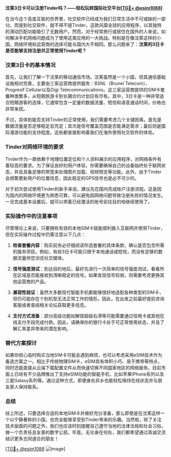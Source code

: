 **汶莱3日卡可以注册Tinder吗？——轻松玩转国际社交平台[[TG💪+ @esim1088](https://t.me/s/esim1088)]**

在当今这个高度互联的世界里，社交软件已经成为我们日常生活中不可或缺的一部分。而提到社交软件，就不得不提Tinder，这款风靡全球的应用程序，以其独特的滑动匹配功能吸引了无数用户。然而，对于经常旅行或居住在国外的人来说，如何解决手机网络问题成为了使用这类应用的一大挑战。特别是在像汶莱这样的小国，网络环境和运营商的选择可能与国内大不相同。那么问题来了：**汶莱的3日卡是否能够支持注册并正常使用Tinder呢？**

### 汶莱3日卡的基本情况

首先，让我们了解一下汶莱的移动通信市场。汶莱虽然是一个小国，但其通信基础设施相对完善，主要由三家运营商提供服务：BSNL（Brunei Telecom）、Progresif Cellular以及Digi Telecommunications。这三家运营商提供的SIM卡套餐种类繁多，从短期旅游卡到长期合约计划应有尽有。其中，3日卡是一种非常适合短期游客的选择，它通常包含一定量的数据流量、短信和语音通话时间，价格也非常亲民。

不过，具体到能否支持Tinder的正常使用，我们需要考虑几个关键因素。首先是数据流量是否足够稳定且充足；其次是信号覆盖范围是否能满足需求；最后则是国际漫游功能的支持程度。这些都直接影响着我们在海外使用社交软件的体验。

### Tinder对网络环境的要求

Tinder作为一款依赖于地理位置定位和个人资料展示的应用程序，对网络条件有着较高的要求。为了保证良好的用户体验，你需要确保自己的设备始终处于联网状态，并且具备足够的带宽来处理图片加载、视频预览等功能。此外，由于Tinder会频繁更新用户的位置信息，因此稳定的GPS信号也是必不可少的。

对于初次尝试使用Tinder的新手来说，建议先在国内完成账户注册流程。这是因为国内的网络环境更为熟悉可靠，可以避免因网络问题导致注册失败的情况发生。一旦完成基本设置后，就可以带着已经激活的账号前往目的地继续使用了。

### 实际操作中的注意事项

尽管理论上来说，只要拥有有效的本地SIM卡就能顺利接入互联网并使用Tinder，但在实际操作过程中仍需注意以下几点：

1. **检查套餐内容**：购买前务必仔细阅读所选套餐的具体条款，确认是否包含所需的服务项目。例如，有些3日卡可能只限于本地通话或短信，而没有足够的数据流量供您浏览社交媒体。
   
2. **信号强度测试**：到达目的地后，最好先进行一次简单的信号强度测试，看看所在区域是否能接收到清晰稳定的信号。如果发现信号较弱，则需要考虑更换其他运营商的产品。

3. **兼容性验证**：虽然大多数现代智能手机都能够很好地适配各种类型的SIM卡，但仍可能存在个别机型无法正常工作的情形。因此，在出发之前最好提前咨询客服或者查阅相关论坛获取更多信息。

4. **支付方式准备**：部分高级功能如解锁超级右滑等可能需要通过信用卡或其他在线支付手段完成付款。因此，请确保你的银行卡处于可正常使用状态，并且了解汇率差异带来的潜在影响。

### 替代方案探讨

如果你担心临时购买当地SIM卡可能会遇到麻烦，也可以考虑采用eSIM技术作为备选方案之一。相比于传统物理SIM卡，eSIM具有体积小巧、易于携带等特点，同时还能直接从云端下载配置文件从而快速切换不同国家地区的网络服务。目前市面上已经有不少品牌推出了支持eSIM功能的智能手机，比如苹果iPhone系列以及三星Galaxy系列等。通过这种方式，即便身处异乡也能轻松保持在线状态并与朋友家人保持联系。

### 总结

综上所述，只要选择合适的本地SIM卡并做好充分准备，那么即使是在汶莱这样一个以宁静著称的小国，也完全能够享受到Tinder带来的乐趣。当然啦，除了关注技术层面的问题之外，我们也应该时刻提醒自己遵守当地的法律法规和社会习俗，做一个负责任且友善的数字公民。毕竟，无论身在何处，我们都希望通过真诚交流结识更多志同道合的朋友！

[[TG💪+ @esim1088](https://t.me/s/esim1088) ![Image](https://i.postimg.cc/4NQfJmqS/Snipaste-2025-05-13-00-14-12.png)]